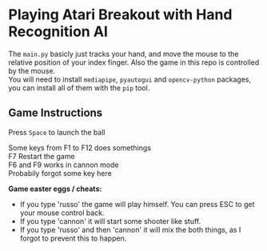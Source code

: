 # Playing Atari Breakout with Hand Recognition AI

The `main.py` basicly just tracks your hand, and move the mouse to the relative position of your index finger. Also the game in this repo is controlled by the mouse. <br>
You will need to install `mediapipe`, `pyautogui` and `opencv-python` packages, you can install all of them with the `pip` tool.


## Game Instructions 
Press `Space` to launch the ball

Some keys from F1 to F12 does somethings <br>
F7 Restart the game <br>
F6 and F9 works in cannon mode <br>
Probabily forgot some key here <br>

**Game easter eggs / cheats:**
 - If you type 'russo' the game will play himself. You can press ESC to get your mouse control back.
 - If you type 'cannon' it will start some shooter like stuff.
 - If you type 'russo' and then 'cannon' it will mix the both things, as I forgot to prevent this to happen.
 
<br> <br>

